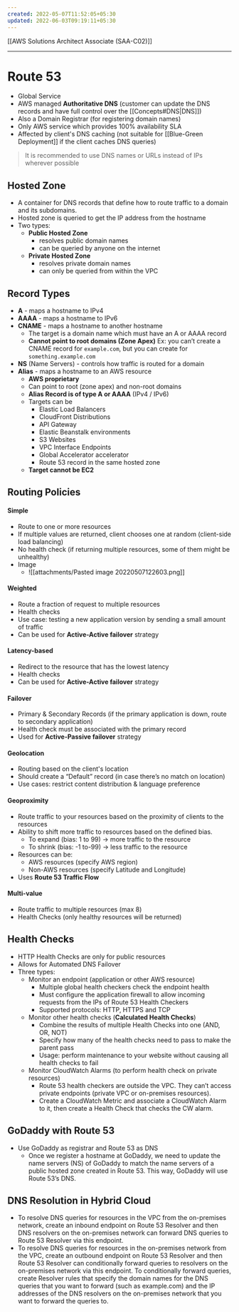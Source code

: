 ```yaml
---
created: 2022-05-07T11:52:05+05:30
updated: 2022-06-03T09:19:11+05:30
---
```

[[AWS Solutions Architect Associate (SAA-C02)]]

---

# Route 53
- Global Service
- AWS managed **Authoritative DNS** (customer can update the DNS records and have full control over the [[Concepts#DNS|DNS]]) 
- Also a Domain Registrar (for registering domain names)
- Only AWS service which provides 100% availability SLA
- Affected by client's DNS caching (not suitable for [[Blue-Green Deployment]] if the client caches DNS queries)

> It is recommended to use DNS names or URLs instead of IPs wherever possible

## Hosted Zone
- A container for DNS records that define how to route traffic to a domain and its subdomains. 
- Hosted zone is queried to get the IP address from the hostname
- Two types:
	- **Public Hosted Zone**
		- resolves public domain names
		- can be queried by anyone on the internet
	- **Private Hosted Zone**
		- resolves private domain names
		- can only be queried from within the VPC

## Record Types
-   **A** - maps a hostname to IPv4
-   **AAAA** - maps a hostname to IPv6
-   **CNAME** - maps a hostname to another hostname
    -   The target is a domain name which must have an A or AAAA record
    -   **Cannot point to root domains (Zone Apex)**
      Ex: you can’t create a CNAME record for `example.com`, but you can create for `something.example.com`
-   **NS** (Name Servers) - controls how traffic is routed for a domain
- **Alias** - maps a hostname to an AWS resource
	- **AWS proprietary**
	- Can point to root (zone apex) and non-root domains
	- **Alias Record is of type A or AAAA** (IPv4 / IPv6)
	- Targets can be
		- Elastic Load Balancers
		- CloudFront Distributions
		- API Gateway
		- Elastic Beanstalk environments
		- S3 Websites
		- VPC Interface Endpoints
		- Global Accelerator accelerator
		- Route 53 record in the same hosted zone
	- **Target cannot be EC2**

## Routing Policies
#### Simple
- Route to one or more resources 
- If multiple values are returned, client chooses one at random (client-side load balancing)
- No health check (if returning multiple resources, some of them might be unhealthy)
- Image
	- ![[attachments/Pasted image 20220507122603.png]]
#### Weighted
- Route a fraction of request to multiple resources
- Health checks
- Use case: testing a new application version by sending a small amount of traffic
- Can be used for **Active-Active failover** strategy
#### Latency-based
- Redirect to the resource that has the lowest latency
- Health checks
- Can be used for **Active-Active failover** strategy
#### Failover
- Primary & Secondary Records (if the primary application is down, route to secondary application)
- Health check must be associated with the primary record
- Used for **Active-Passive failover** strategy
#### Geolocation
- Routing based on the client's location
- Should create a “Default” record (in case there’s no match on location)
- Use cases: restrict content distribution & language preference
#### Geoproximity
- Route traffic to your resources based on the proximity of clients to the resources
- Ability to shift more traffic to resources based on the defined bias.
	-   To expand (bias: 1 to 99) → more traffic to the resource
	-   To shrink (bias: -1 to-99) → less traffic to the resource
-   Resources can be:
	-   AWS resources (specify AWS region)
	-   Non-AWS resources (specify Latitude and Longitude)
- Uses **Route 53 Traffic Flow**
#### Multi-value
- Route traffic to multiple resources (max 8)
- Health Checks (only healthy resources will be returned)

## Health Checks
- HTTP Health Checks are only for public resources
- Allows for Automated DNS Failover
- Three types:
	- Monitor an endpoint (application or other AWS resource)
		- Multiple global health checkers check the endpoint health
		- Must configure the application firewall to allow incoming requests from the IPs of Route 53 Health Checkers
		- Supported protocols: HTTP, HTTPS and TCP
	- Monitor other health checks (**Calculated Health Checks**)
		- Combine the results of multiple Health Checks into one (AND, OR, NOT)
		-   Specify how many of the health checks need to pass to make the parent pass
		-   Usage: perform maintenance to your website without causing all health checks to fail
	- Monitor CloudWatch Alarms (to perform health check on private resources)
		- Route 53 health checkers are outside the VPC. They can’t access private endpoints (private VPC or on-premises resources). 
		- Create a CloudWatch Metric and associate a CloudWatch Alarm to it, then create a Health Check that checks the CW alarm.

## GoDaddy with Route 53
- Use GoDaddy as registrar and Route 53 as DNS
	- Once we register a hostname at GoDaddy, we need to update the name servers (NS) of GoDaddy to match the name servers of a public hosted zone created in Route 53. This way, GoDaddy will use Route 53’s DNS.

## DNS Resolution in Hybrid Cloud
- To resolve DNS queries for resources in the VPC from the on-premises network, create an inbound endpoint on Route 53 Resolver and then DNS resolvers on the on-premises network can forward DNS queries to Route 53 Resolver via this endpoint.
- To resolve DNS queries for resources in the on-premises network from the VPC, create an outbound endpoint on Route 53 Resolver and then Route 53 Resolver can conditionally forward queries to resolvers on the on-premises network via this endpoint. To conditionally forward queries, create Resolver rules that specify the domain names for the DNS queries that you want to forward (such as example.com) and the IP addresses of the DNS resolvers on the on-premises network that you want to forward the queries to.
